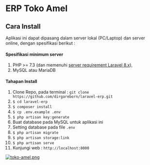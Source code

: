 # ERP Toko Amel

## Cara Install
Aplikasi ini dapat dipasang dalam server lokal (PC/Laptop) dan server online, dengan spesifikasi berikut :

#### Spesifikasi minimum server
1. PHP >= 7.3 (dan memenuhi [server requirement Laravel 8.x](https://laravel.com/docs/8.x/deployment#server-requirements)),
2. MySQL atau MariaDB

#### Tahapan Install

1. Clone Repo, pada terminal : `git clone https://github.com/dirgareborn/laravel-erp.git`
2. `$ cd laravel-erp`
3. `$ composer install`
4. `$ cp .env.example .env`
5. `$ php artisan key:generate`
6. Buat database pada MySQL untuk aplikasi ini
7. Setting database pada file `.env`
8. `$ php artisan migrate`
9. `$ php artisan storage:link`
10. `$ php artisan serve`
11. Kunjungi web : `http://localhost:8000`

 [![toko-amel.png](https://i.postimg.cc/05MWkx5b/toko-amel.png)](https://postimg.cc/4nGbPD9g)

